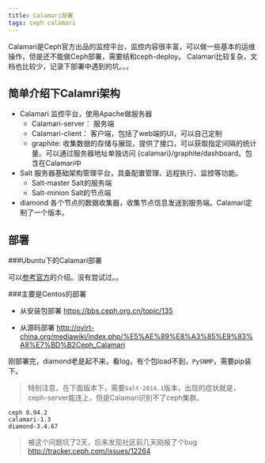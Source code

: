 ```yaml
---
title: Calamari部署
tags: ceph calamari
---
```


Calamari是Ceph官方出品的监控平台，监控内容很丰富，可以做一些基本的运维操作，但是还不能做Ceph部署，需要结和ceph-deploy。
Calamari比较复杂，文档也比较少，记录下部署中遇到的坑。。。

<!--more-->

简单介绍下Calamri架构
---

* Calamari 监控平台，使用Apache做服务器
    * Calamari-server： 服务端
    * Calamari-client： 客户端，包括了web端的UI，可以自己定制
    * graphite: 收集数据的存储与展现，提供了接口，可以获取指定间隔的统计量。可以通过服务器地址单独访问 {calamari}/graphite/dashboard。包含在Calamari中
* Salt 服务器基础架构管理平台，具备配置管理、远程执行、监控等功能。
    * Salt-master Salt的服务端
    * Salt-minion Salt的节点端
* diamond 各个节点的数据收集器，收集节点信息发送到服务端。Calamari定制了一个版本。

部署
---

###Ubuntu下的Calamari部署

可以[参考官方](http://calamari.readthedocs.org/en/latest/operations/server_install.html)的介绍。没有尝试过。。

###主要是Centos的部署

* 从安装包部署 <https://bbs.ceph.org.cn/topic/135>

* 从源码部署 <http://ovirt-china.org/mediawiki/index.php/%E5%AE%89%E8%A3%85%E9%83%A8%E7%BD%B2Ceph_Calamari>

刚部署完，diamond老是起不来，看log，有个包load不到，`PySNMP`，需要pip装下。

> 特别注意，在下面版本下，需要`Salt-2014.1`版本，出现的症状就是，ceph-server能连上，但是Calamari识别不了ceph集群。
>
```
ceph 0.94.2
calamari-1.3
diamond-3.4.67
```
> 被这个问题坑了2天，后来发现社区前几天刚报了个bug <http://tracker.ceph.com/issues/12264> 